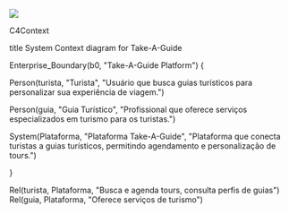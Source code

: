[![](https://mermaid.ink/img/pako:eNptUsFqHDEM_RXh0xYmpYee9pakpccuTXophqLMaDamY2tq2SGbJR9TcggE-hXzY5U9k0029CbJ0ntPT96bljsya3P-8ZxDottkQ3JpILjYSSIPSxU6h9uIHnqOcIm_6OT05Et2HdnwWRviGJ3QzzPOocO4W119aMCa132wGTDpsLfmHext2FAUDquUdTBh7Z5Da0ryXfL0JzqG35ngKkuLsM0OBXRg-ivJtSwwYkQbxoqEg7vDCJIR6FZLbnoKrUNQ5huVTv69Eh9oC1ahUWkIlwfImXsTuXciroBWfu4pUksgFG_c9MhiA8lICl9IO1WiRtVNPFdRwALLZjLzzm6uiglYXKjsL9mxpebNY9HQcqBW3QnPuPAfRxrQzb1LLnQMurQew1NIDASvXJoepweGcrrEOS4C7234RsPLPY6VntUL0IIJda4pmiQPCQu4OlYhq6aKWOBmn4-xvr51s9xoca8OApjGeF0EXac_c18q1qRr8mrNWsOOelRea1S2tmJOfLELrVmnmKkxkfP22qx7HESzPHaY6NP8fQ_VEcMP5uf8_h_kTxzC?type=png)](https://mermaid.live/edit#pako:eNptUsFqHDEM_RXh0xYmpYee9pakpccuTXophqLMaDamY2tq2SGbJR9TcggE-hXzY5U9k0029CbJ0ntPT96bljsya3P-8ZxDottkQ3JpILjYSSIPSxU6h9uIHnqOcIm_6OT05Et2HdnwWRviGJ3QzzPOocO4W119aMCa132wGTDpsLfmHext2FAUDquUdTBh7Z5Da0ryXfL0JzqG35ngKkuLsM0OBXRg-ivJtSwwYkQbxoqEg7vDCJIR6FZLbnoKrUNQ5huVTv69Eh9oC1ahUWkIlwfImXsTuXciroBWfu4pUksgFG_c9MhiA8lICl9IO1WiRtVNPFdRwALLZjLzzm6uiglYXKjsL9mxpebNY9HQcqBW3QnPuPAfRxrQzb1LLnQMurQew1NIDASvXJoepweGcrrEOS4C7234RsPLPY6VntUL0IIJda4pmiQPCQu4OlYhq6aKWOBmn4-xvr51s9xoca8OApjGeF0EXac_c18q1qRr8mrNWsOOelRea1S2tmJOfLELrVmnmKkxkfP22qx7HESzPHaY6NP8fQ_VEcMP5uf8_h_kTxzC)

C4Context

title System Context diagram for Take-A-Guide

Enterprise_Boundary(b0, "Take-A-Guide Platform") {

Person(turista, "Turista", "Usuário que busca guias turísticos para personalizar sua experiência de viagem.")

Person(guia, "Guia Turístico", "Profissional que oferece serviços especializados em turismo para os turistas.")



System(Plataforma, "Plataforma Take-A-Guide", "Plataforma que conecta turistas a guias turísticos, permitindo agendamento e personalização de tours.")

}

Rel(turista, Plataforma, "Busca e agenda tours, consulta perfis de guias")
Rel(guia, Plataforma, "Oferece serviços de turismo")

